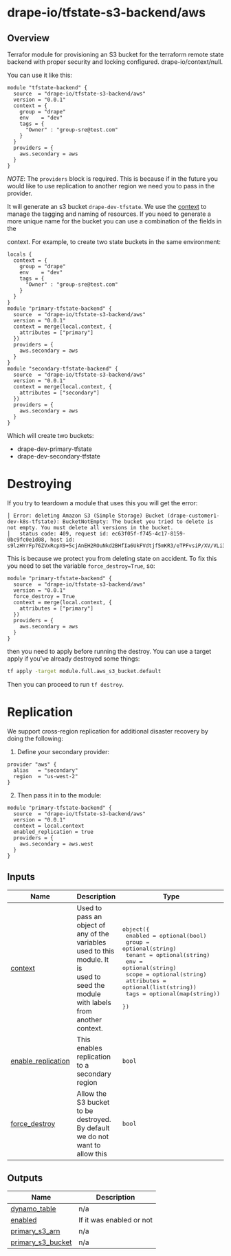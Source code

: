 # drape-io/tfstate-s3-backend/aws
## Overview
Terrafor module for provisioning an S3 bucket for the terraform remote state
backend with proper security and locking configured.
drape-io/context/null.


You can use it like this:

```hcl
module "tfstate-backend" {
  source  = "drape-io/tfstate-s3-backend/aws"
  version = "0.0.1"
  context = {
    group = "drape"
    env    = "dev"
    tags = {
      "Owner" : "group-sre@test.com"
    }
  }
  providers = {
    aws.secondary = aws
  }
}
```

*NOTE*: The `providers` block is required.  This is because if in the future you
would like to use replication to another region we need you to pass in the
provider.

It will generate an s3 bucket `drape-dev-tfstate`. We use the [context](https://github.com/drape-io/terraform-null-context)
to manage the tagging and naming of resources.   If you need to generate a more
unique name for the bucket you can use a combination of the fields in the

context. For example, to create two state buckets in the same environment:

```hcl
locals {
  context = {
    group = "drape"
    env    = "dev"
    tags = {
      "Owner" : "group-sre@test.com"
    }
  }
}
module "primary-tfstate-backend" {
  source  = "drape-io/tfstate-s3-backend/aws"
  version = "0.0.1"
  context = merge(local.context, {
    attributes = ["primary"]
  })
  providers = {
    aws.secondary = aws
  }
}
module "secondary-tfstate-backend" {
  source  = "drape-io/tfstate-s3-backend/aws"
  version = "0.0.1"
  context = merge(local.context, {
    attributes = ["secondary"]
  })
  providers = {
    aws.secondary = aws
  }
}
```

Which will create two buckets:

- drape-dev-primary-tfstate
- drape-dev-secondary-tfstate

# Destroying
If you try to teardown a module that uses this you will get the error:

```
│ Error: deleting Amazon S3 (Simple Storage) Bucket (drape-customer1-dev-k8s-tfstate): BucketNotEmpty: The bucket you tried to delete is not empty. You must delete all versions in the bucket.
│ 	status code: 409, request id: ec63f05f-f745-4c17-8159-0bc9fc0e1d08, host id: s9lzHYrFp76ZVxRcpX9+5cjAnEH2ROuNkd2BHfIa6UkFVdtjf5mKR3/eTPFvsiP/XV/VLi31234=
```

This is because we protect you from deleting state on accident.  To fix this you
need to set the variable `force_destroy=True`, so:

```hcl
module "primary-tfstate-backend" {
  source  = "drape-io/tfstate-s3-backend/aws"
  version = "0.0.1"
  force_destroy = True
  context = merge(local.context, {
    attributes = ["primary"]
  })
  providers = {
    aws.secondary = aws
  }
}
```

then you need to apply before running the destroy.  You can use a target apply
if you've already destroyed some things:

```bash
tf apply -target module.full.aws_s3_bucket.default
```

Then you can proceed to run `tf destroy`.

# Replication
We support cross-region replication for additional disaster recovery by doing
the following:

1. Define your secondary provider:

```hcl
provider "aws" {
  alias   = "secondary"
  region  = "us-west-2"
}
```

2. Then pass it in to the module:
```hcl
module "primary-tfstate-backend" {
  source  = "drape-io/tfstate-s3-backend/aws"
  version = "0.0.1"
  context = local.context
  enabled_replication = true
  providers = {
    aws.secondary = aws.west
  }
}
```

## Inputs

| Name | Description | Type | Default | Required |
|------|-------------|------|---------|:--------:|
| <a name="input_context"></a> [context](#input\_context) | Used to pass an object of any of the variables used to this module.  It is<br>used to seed the module with labels from another context. | <pre>object({<br>    enabled    = optional(bool)<br>    group      = optional(string)<br>    tenant     = optional(string)<br>    env        = optional(string)<br>    scope      = optional(string)<br>    attributes = optional(list(string))<br>    tags       = optional(map(string))<br>  })</pre> | n/a | yes |
| <a name="input_enable_replication"></a> [enable\_replication](#input\_enable\_replication) | This enables replication to a secondary region | `bool` | `false` | no |
| <a name="input_force_destroy"></a> [force\_destroy](#input\_force\_destroy) | Allow the S3 bucket to be destroyed. By default we do not want to allow this | `bool` | `false` | no |

## Outputs

| Name | Description |
|------|-------------|
| <a name="output_dynamo_table"></a> [dynamo\_table](#output\_dynamo\_table) | n/a |
| <a name="output_enabled"></a> [enabled](#output\_enabled) | If it was enabled or not |
| <a name="output_primary_s3_arn"></a> [primary\_s3\_arn](#output\_primary\_s3\_arn) | n/a |
| <a name="output_primary_s3_bucket"></a> [primary\_s3\_bucket](#output\_primary\_s3\_bucket) | n/a |
